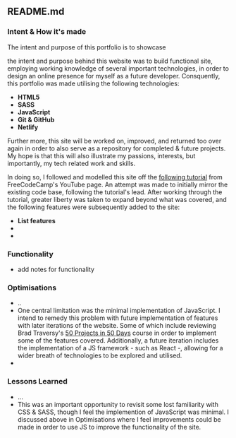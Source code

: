 ## README.md

### Intent & How it's made

The intent and purpose of this portfolio is to showcase

the intent and purpose behind this website was to build functional site, employing working knowledge of several important technologies, in order to design an online presence for myself as a future developer. Consquently, this portfolio was made utilising the following technologies:

- **HTML5**
- **SASS**
- **JavaScript**
- **Git & GitHub**
- **Netlify**

Further more, this site will be worked on, improved, and returned too over again in order to also serve as a repository for completed & future projects. My hope is that this will also illustrate my passions, interests, but importantly, my tech related work and skills.

In doing so, I followed and modelled this site off the [following tutorial](https://youtu.be/xV7S8BhIeBo) from FreeCodeCamp's YouTube page. An attempt was made to initially mirror the existing code base, following the tutorial's lead. After working through the tutorial, greater liberty was taken to expand beyond what was covered, and the following features were subsequently added to the site:

- **List features**
-
-

### Functionality

- add notes for functionality

### Optimisations

- ..
- One central limitation was the minimal implementation of JavaScript. I intend to remedy this problem with future implementation of features with later iterations of the website. Some of which include reviewing Brad Traversy's [50 Projects in 50 Days](https://50projects50days.com/) course in order to implement some of the features covered. Additionally, a future iteration includes the implementation of a JS framework - such as React -, allowing for a wider breath of technologies to be explored and utilised.
-

### Lessons Learned

- ...
- This was an important opportunity to revisit some lost familiarity with CSS & SASS, though I feel the implemention of JavaScript was minimal. I discussed above in Optimisations where I feel improvements could be made in order to use JS to improve the functionality of the site.
